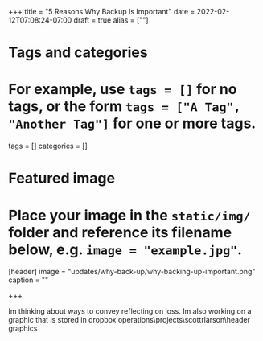 +++
title = "5 Reasons Why Backup Is Important"
date = 2022-02-12T07:08:24-07:00
draft = true
alias = [""]
# Tags and categories
# For example, use `tags = []` for no tags, or the form `tags = ["A Tag", "Another Tag"]` for one or more tags.
tags = []
categories = []

# Featured image
# Place your image in the `static/img/` folder and reference its filename below, e.g. `image = "example.jpg"`.
[header]
image = "updates/why-back-up/why-backing-up-important.png"
caption = ""

+++

Im thinking about ways to convey reflecting on loss.
Im also working on a graphic that is stored in dropbox operations\projects\scottrlarson\header graphics